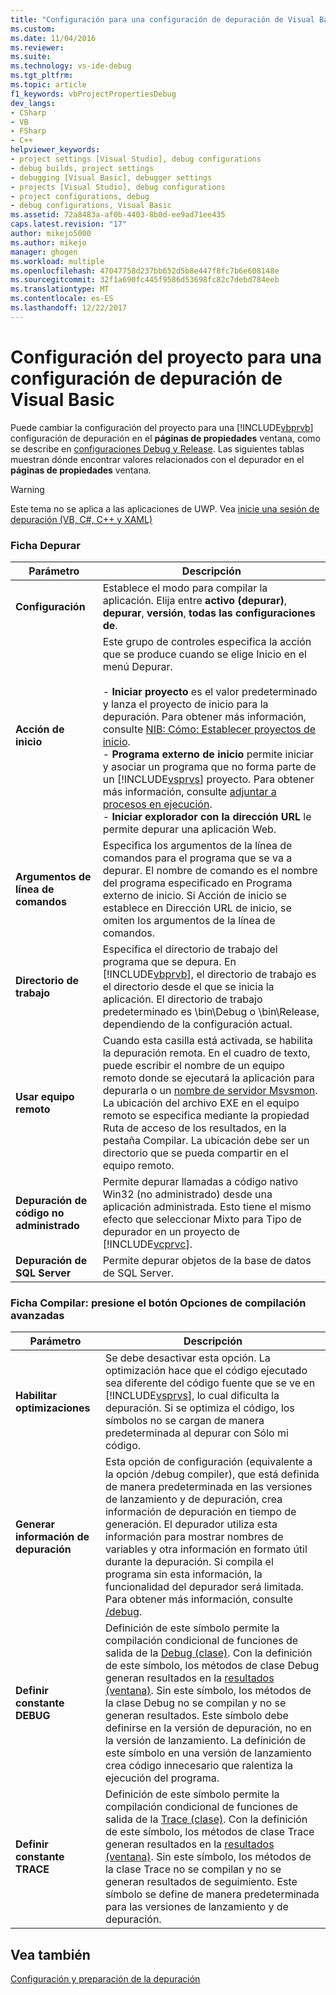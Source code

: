 ```yaml
---
title: "Configuración para una configuración de depuración de Visual Basic del proyecto | Documentos de Microsoft"
ms.custom: 
ms.date: 11/04/2016
ms.reviewer: 
ms.suite: 
ms.technology: vs-ide-debug
ms.tgt_pltfrm: 
ms.topic: article
f1_keywords: vbProjectPropertiesDebug
dev_langs:
- CSharp
- VB
- FSharp
- C++
helpviewer_keywords:
- project settings [Visual Studio], debug configurations
- debug builds, project settings
- debugging [Visual Basic], debugger settings
- projects [Visual Studio], debug configurations
- project configurations, debug
- debug configurations, Visual Basic
ms.assetid: 72a8483a-af0b-4403-8b0d-ee9ad71ee435
caps.latest.revision: "17"
author: mikejo5000
ms.author: mikejo
manager: ghogen
ms.workload: multiple
ms.openlocfilehash: 47047758d237bb652d5b8e447f8fc7b6e608148e
ms.sourcegitcommit: 32f1a690fc445f9586d53698fc82c7debd784eeb
ms.translationtype: MT
ms.contentlocale: es-ES
ms.lasthandoff: 12/22/2017
---
```

# <a name="project-settings-for-a-visual-basic-debug-configuration"></a>Configuración del proyecto para una configuración de depuración de Visual Basic
Puede cambiar la configuración del proyecto para una [!INCLUDE[vbprvb](../code-quality/includes/vbprvb_md.md)] configuración de depuración en el **páginas de propiedades** ventana, como se describe en [configuraciones Debug y Release](../debugger/how-to-set-debug-and-release-configurations.md). Las siguientes tablas muestran dónde encontrar valores relacionados con el depurador en el **páginas de propiedades** ventana.  
  
> [!WARNING]
>  Este tema no se aplica a las aplicaciones de UWP. Vea [inicie una sesión de depuración (VB, C#, C++ y XAML)](../debugger/start-a-debugging-session-for-a-store-app-in-visual-studio-vb-csharp-cpp-and-xaml.md)  
  
### <a name="debug-tab"></a>Ficha Depurar  
  
|Parámetro|Descripción|  
|-------------|-----------------|  
|**Configuración**|Establece el modo para compilar la aplicación. Elija entre **activo (depurar)**, **depurar**, **versión**, **todas las configuraciones de**.|  
|**Acción de inicio**|Este grupo de controles especifica la acción que se produce cuando se elige Inicio en el menú Depurar.<br /><br /> -   **Iniciar proyecto** es el valor predeterminado y lanza el proyecto de inicio para la depuración. Para obtener más información, consulte [NIB: Cómo: Establecer proyectos de inicio](http://msdn.microsoft.com/en-us/31465836-0911-48db-a5d9-e456b635e970).<br />-   **Programa externo de inicio** permite iniciar y asociar un programa que no forma parte de un [!INCLUDE[vsprvs](../code-quality/includes/vsprvs_md.md)] proyecto. Para obtener más información, consulte [adjuntar a procesos en ejecución](../debugger/attach-to-running-processes-with-the-visual-studio-debugger.md).<br />-   **Iniciar explorador con la dirección URL** le permite depurar una aplicación Web.|  
|**Argumentos de línea de comandos**|Especifica los argumentos de la línea de comandos para el programa que se va a depurar. El nombre de comando es el nombre del programa especificado en Programa externo de inicio. Si Acción de inicio se establece en Dirección URL de inicio, se omiten los argumentos de la línea de comandos.|  
|**Directorio de trabajo**|Especifica el directorio de trabajo del programa que se depura. En [!INCLUDE[vbprvb](../code-quality/includes/vbprvb_md.md)], el directorio de trabajo es el directorio desde el que se inicia la aplicación. El directorio de trabajo predeterminado es \bin\Debug o \bin\Release, dependiendo de la configuración actual.|  
|**Usar equipo remoto**|Cuando esta casilla está activada, se habilita la depuración remota. En el cuadro de texto, puede escribir el nombre de un equipo remoto donde se ejecutará la aplicación para depurarla o un [nombre de servidor Msvsmon](../debugger/remote-debugging.md). La ubicación del archivo EXE en el equipo remoto se especifica mediante la propiedad Ruta de acceso de los resultados, en la pestaña Compilar. La ubicación debe ser un directorio que se pueda compartir en el equipo remoto.|  
|**Depuración de código no administrado**|Permite depurar llamadas a código nativo Win32 (no administrado) desde una aplicación administrada. Esto tiene el mismo efecto que seleccionar Mixto para Tipo de depurador en un proyecto de [!INCLUDE[vcprvc](../code-quality/includes/vcprvc_md.md)].|  
|**Depuración de SQL Server**|Permite depurar objetos de la base de datos de SQL Server.|  
  
### <a name="compile-tab-press-advanced-compile-options-button"></a>Ficha Compilar: presione el botón Opciones de compilación avanzadas  
  
|Parámetro|Descripción|  
|-------------|-----------------|  
|**Habilitar optimizaciones**|Se debe desactivar esta opción. La optimización hace que el código ejecutado sea diferente del código fuente que se ve en [!INCLUDE[vsprvs](../code-quality/includes/vsprvs_md.md)], lo cual dificulta la depuración. Si se optimiza el código, los símbolos no se cargan de manera predeterminada al depurar con Sólo mi código.|  
|**Generar información de depuración**|Esta opción de configuración (equivalente a la opción /debug compiler), que está definida de manera predeterminada en las versiones de lanzamiento y de depuración, crea información de depuración en tiempo de generación. El depurador utiliza esta información para mostrar nombres de variables y otra información en formato útil durante la depuración. Si compila el programa sin esta información, la funcionalidad del depurador será limitada. Para obtener más información, consulte [/debug](/dotnet/visual-basic/reference/command-line-compiler/debug).|  
|**Definir constante DEBUG**|Definición de este símbolo permite la compilación condicional de funciones de salida de la [Debug (clase)](/dotnet/api/system.diagnostics.debug). Con la definición de este símbolo, los métodos de clase Debug generan resultados en la [resultados (ventana)](../ide/reference/output-window.md). Sin este símbolo, los métodos de la clase Debug no se compilan y no se generan resultados. Este símbolo debe definirse en la versión de depuración, no en la versión de lanzamiento. La definición de este símbolo en una versión de lanzamiento crea código innecesario que ralentiza la ejecución del programa.|  
|**Definir constante TRACE**|Definición de este símbolo permite la compilación condicional de funciones de salida de la [Trace (clase)](/dotnet/api/system.diagnostics.trace.aspx). Con la definición de este símbolo, los métodos de clase Trace generan resultados en la [resultados (ventana)](../ide/reference/output-window.md). Sin este símbolo, los métodos de la clase Trace no se compilan y no se generan resultados de seguimiento. Este símbolo se define de manera predeterminada para las versiones de lanzamiento y de depuración.|  
  
## <a name="see-also"></a>Vea también  
 [Configuración y preparación de la depuración](../debugger/debugger-settings-and-preparation.md)